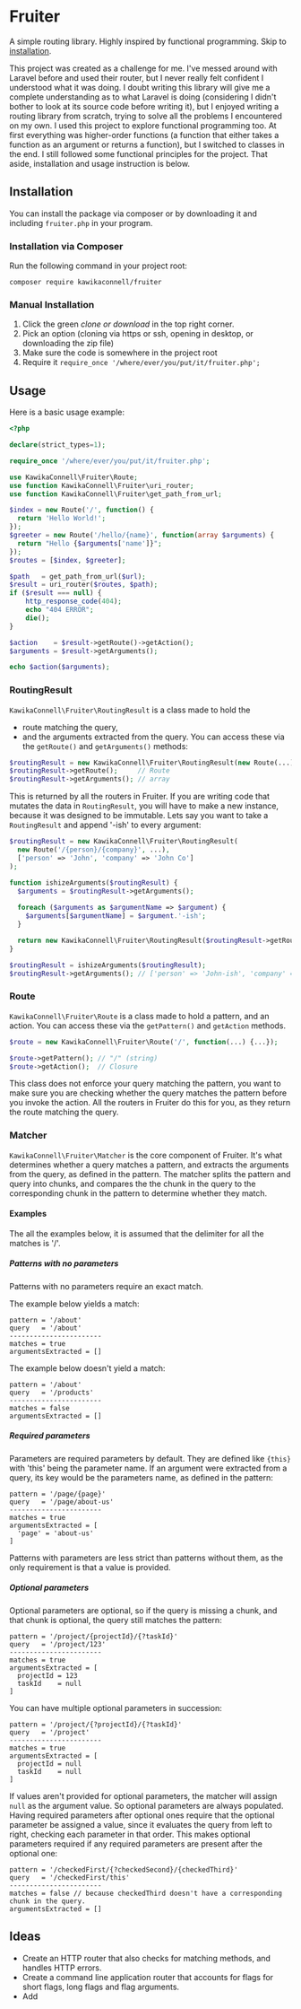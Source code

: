 # Fruiter
A simple routing library. Highly inspired by functional programming. Skip to [installation](#fruiter-installation).

This project was created as a challenge for me. I've messed around with Laravel before and used their router, but I never really felt confident I understood what it was doing. I doubt writing this library will give me a complete understanding as to what Laravel is doing (considering I didn't bother to look at its source code before writing it), but I enjoyed writing a routing library from scratch, trying to solve all the problems I encountered on my own. I used this project to explore functional programming too. At first everything was higher-order functions (a function that either takes a function as an argument or returns a function), but I switched to classes in the end. I still followed some functional principles for the project. That aside, installation and usage instruction is below.

<h2 id="fruiter-installation">Installation</h2>

You can install the package via composer or by downloading it and including `fruiter.php` in your program.

### Installation via Composer
Run the following command in your project root:
```
composer require kawikaconnell/fruiter
```

### Manual Installation
1. Click the green _clone or download_ in the top right corner.
2. Pick an option (cloning via https or ssh, opening in desktop, or downloading the zip file)
3. Make sure the code is somewhere in the project root
4. Require it
        ```
        require_once '/where/ever/you/put/it/fruiter.php'; 
        ```

## Usage
Here is a basic usage example:
```php
<?php

declare(strict_types=1);

require_once '/where/ever/you/put/it/fruiter.php'; 

use KawikaConnell\Fruiter\Route;
use function KawikaConnell\Fruiter\uri_router;
use function KawikaConnell\Fruiter\get_path_from_url;

$index = new Route('/', function() {
  return 'Hello World!';
});
$greeter = new Route('/hello/{name}', function(array $arguments) {
  return "Hello {$arguments['name']}";
});
$routes = [$index, $greeter];

$path   = get_path_from_url($url);
$result = uri_router($routes, $path);
if ($result === null) {
    http_response_code(404);
    echo "404 ERROR";
    die();
}

$action    = $result->getRoute()->getAction();
$arguments = $result->getArguments();

echo $action($arguments);
```

### RoutingResult
`KawikaConnell\Fruiter\RoutingResult` is a class made to hold the
- route matching the query,
- and the arguments extracted from the query.
You can access these via the `getRoute()` and `getArguments()` methods:
```php
$routingResult = new KawikaConnell\Fruiter\RoutingResult(new Route(...), []);
$routingResult->getRoute();     // Route
$routingResult->getArguments(); // array
```

This is returned by all the routers in Fruiter. If you are writing code that mutates the data in `RoutingResult`, you will have to make a new instance, because it was designed to be immutable. Lets say you want to take a `RoutingResult` and append '-ish' to every argument:
```php
$routingResult = new KawikaConnell\Fruiter\RoutingResult(
  new Route('/{person}/{company}', ...),
  ['person' => 'John', 'company' => 'John Co']
);

function ishizeArguments($routingResult) {
  $arguments = $routingResult->getArguments();
  
  foreach ($arguments as $argumentName => $argument) {
    $arguments[$argumentName] = $argument.'-ish';
  }

  return new KawikaConnell\Fruiter\RoutingResult($routingResult->getRoute(), $arguments);
}

$routingResult = ishizeArguments($routingResult);
$routingResult->getArguments(); // ['person' => 'John-ish', 'company' => 'John Co-ish']
```

### Route
`KawikaConnell\Fruiter\Route` is a class made to hold a pattern, and an action. You can access these via the `getPattern()` and `getAction` methods.
```php
$route = new KawikaConnell\Fruiter\Route('/', function(...) {...});

$route->getPattern(); // "/" (string) 
$route->getAction();  // Closure
```

This class does not enforce your query matching the pattern, you want to make sure you are checking whether the query matches the pattern before you invoke the action. All the routers in Fruiter do this for you, as they return the route matching the query.

### Matcher
`KawikaConnell\Fruiter\Matcher` is the core component of Fruiter. It's what determines whether a query matches a pattern, and extracts the arguments from the query, as defined in the pattern. The matcher splits the pattern and query into chunks, and compares the the chunk in the query to the corresponding chunk in the pattern to determine whether they match.

#### Examples
The all the examples below, it is assumed that the delimiter for all the matches is '/'.

##### Patterns with no parameters

Patterns with no parameters require an exact match.

The example below yields a match:
```
pattern = '/about'
query   = '/about'
-----------------------
matches = true
argumentsExtracted = []
```

The example below doesn't yield a match:
```
pattern = '/about'
query   = '/products'
-----------------------
matches = false
argumentsExtracted = []
```

##### Required parameters

Parameters are required parameters by default. They are defined like `{this}` with 'this' being the parameter name. If an argument were extracted from a query, its key would be the parameters name, as defined in the pattern:
```
pattern = '/page/{page}'
query   = '/page/about-us'
-----------------------
matches = true
argumentsExtracted = [
  'page' = 'about-us'
]
```

Patterns with parameters are less strict than patterns without them, as the only requirement is that a value is provided.

##### Optional parameters

Optional parameters are optional, so if the query is missing a chunk, and that chunk is optional, the query still matches the pattern:
```
pattern = '/project/{projectId}/{?taskId}'
query   = '/project/123'
-----------------------
matches = true
argumentsExtracted = [
  projectId = 123
  taskId    = null
]
```

You can have multiple optional parameters in succession:
```
pattern = '/project/{?projectId}/{?taskId}'
query   = '/project'
-----------------------
matches = true
argumentsExtracted = [
  projectId = null
  taskId    = null
]
```

If values aren't provided for optional parameters, the matcher will assign `null` as the argument value. So optional parameters are always populated. Having required parameters after optional ones require that the optional parameter be assigned a value, since it evaluates the query from left to right, checking each parameter in that order. This makes optional parameters required if any required parameters are present after the optional one:
```
pattern = '/checkedFirst/{?checkedSecond}/{checkedThird}'
query   = '/checkedFirst/this'
-----------------------
matches = false // because checkedThird doesn't have a corresponding chunk in the query.
argumentsExtracted = []
```

## Ideas

- Create an HTTP router that also checks for matching methods, and handles HTTP errors.
- Create a command line application router that accounts for flags for short flags, long flags and flag arguments.
- Add